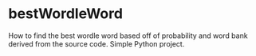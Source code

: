# bestWordleWord
How to find the best wordle word based off of probability and word bank derived from the source code. Simple Python project.
